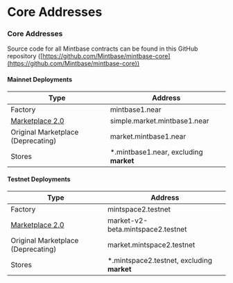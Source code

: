 # Core Addresses

### Core Addresses

Source code for all Mintbase contracts can be found in this GitHub repository ([https://github.com/Mintbase/mintbase-core](https://github.com/Mintbase/mintbase-core))

#### Mainnet Deployments

| Type                                  | Address                                 |
| ------------------------------------- | --------------------------------------- |
| Factory                               | mintbase1.near                          |
| [Marketplace 2.0](marketplace-2.0.md) | simple.market.mintbase1.near            |
| Original Marketplace (Deprecating)    | market.mintbase1.near                   |
| Stores                                | \*.mintbase1.near, excluding **market** |

#### Testnet Deployments

| Type                                  | Address                                     |
| ------------------------------------- | ------------------------------------------- |
| Factory                               | mintspace2.testnet                          |
| [Marketplace 2.0](marketplace-2.0.md) | market-v2-beta.mintspace2.testnet           |
| Original Marketplace (Deprecating)    | market.mintspace2.testnet                   |
| Stores                                | \*.mintspace2.testnet, excluding **market** |
